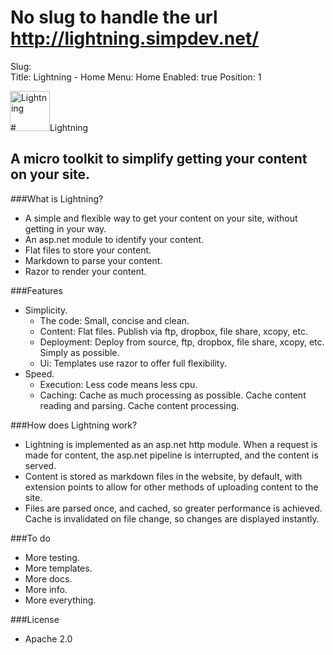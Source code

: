 # No slug to handle the url http://lightning.simpdev.net/
Slug:  
Title:  Lightning - Home
Menu:  Home
Enabled:  true
Position:  1

#<img src="/media/host_localhost_51985/lightning-144.png" height="64" style="margin: 0 0 0 -10px" alt="Lightning" title="Lightning" />Lightning
## A micro toolkit to simplify getting your content on your site.

###What is Lightning?

* A simple and flexible way to get your content on your site, without getting in your way.
* An asp.net module to identify your content.
* Flat files to store your content.
* Markdown to parse your content.
* Razor to render your content.

###Features

* Simplicity.
	* The code:  Small, concise and clean.
	* Content:  Flat files.  Publish via ftp, dropbox, file share, xcopy, etc.
	* Deployment:  Deploy from source, ftp, dropbox, file share, xcopy, etc.  Simply as possible.
	* Ui:  Templates use razor to offer full flexibility.
* Speed.
	* Execution:  Less code means less cpu.
	* Caching:  Cache as much processing as possible.  Cache content reading and parsing.  Cache content processing.

###How does Lightning work?

* Lightning is implemented as an asp.net http module.  When a request is made for content, the asp.net pipeline is interrupted, and the content is served.
* Content is stored as markdown files in the website, by default, with extension points to allow for other methods of uploading content to the site.
* Files are parsed once, and cached, so greater performance is achieved.  Cache is invalidated on file change, so changes are displayed instantly.

###To do

* More testing.
* More templates.
* More docs.
* More info.
* More everything.

###License

* Apache 2.0
